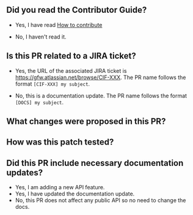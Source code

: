 ## Did you read the Contributor Guide?

- Yes, I have read [How to contribute](https://github.com/wri/cities-cif#How-to-contribute)

- No, I haven't read it.

## Is this PR related to a JIRA ticket?

- Yes, the URL of the associated JIRA ticket is https://gfw.atlassian.net/browse/CIF-XXX. The PR name follows the format `[CIF-XXX] my subject`.

- No, this is a documentation update. The PR name follows the format `[DOCS] my subject`.


## What changes were proposed in this PR?


## How was this patch tested?


## Did this PR include necessary documentation updates?

- Yes, I am adding a new API feature.
- Yes, I have updated the documentation update.
- No, this PR does not affect any public API so no need to change the docs.
